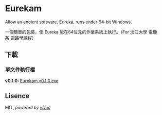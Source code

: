 # Eurekam
Allow an ancient software, Eureka, runs under 64-bit Windows.

一個簡單的包裝，使 Eureka 能在64位元的作業系統上執行。（For 淡江大學 電機系 電路學課程）

## 下載
### 單文件執行檔
**v0.1.0:**
[Eurekam.v0.1.0.exe](https://github.com/antfu/eurekam/releases/download/v0.1.0/Eurekam.v0.1.0.exe)

## Lisence
MIT, *powered by [vDos](https://www.vdos.info/index.html)*
